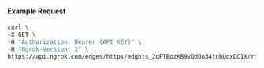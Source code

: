 <!-- Code generated for API Clients. DO NOT EDIT. -->

#### Example Request

```bash
curl \
-X GET \
-H "Authorization: Bearer {API_KEY}" \
-H "Ngrok-Version: 2" \
https://api.ngrok.com/edges/https/edghts_2qFTBozKB9vQd0o34tnbUoxDC1X/routes/edghtsrt_2qFTBmYJ75LNL8FwaTBrJW3P9mG/webhook_verification
```
